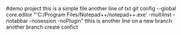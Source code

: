 #demo project
this is a simple file
another line of txt
git config --global core.editor "'C:/Program Files/Notepad++/notepad++.exe' -multiInst -notabbar -nosession -noPlugin"
tthis is another line
on a new branch
another branch
create confict
